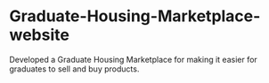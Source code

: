 # Graduate-Housing-Marketplace-website
Developed a Graduate Housing Marketplace for making it easier for graduates to sell and buy products.
